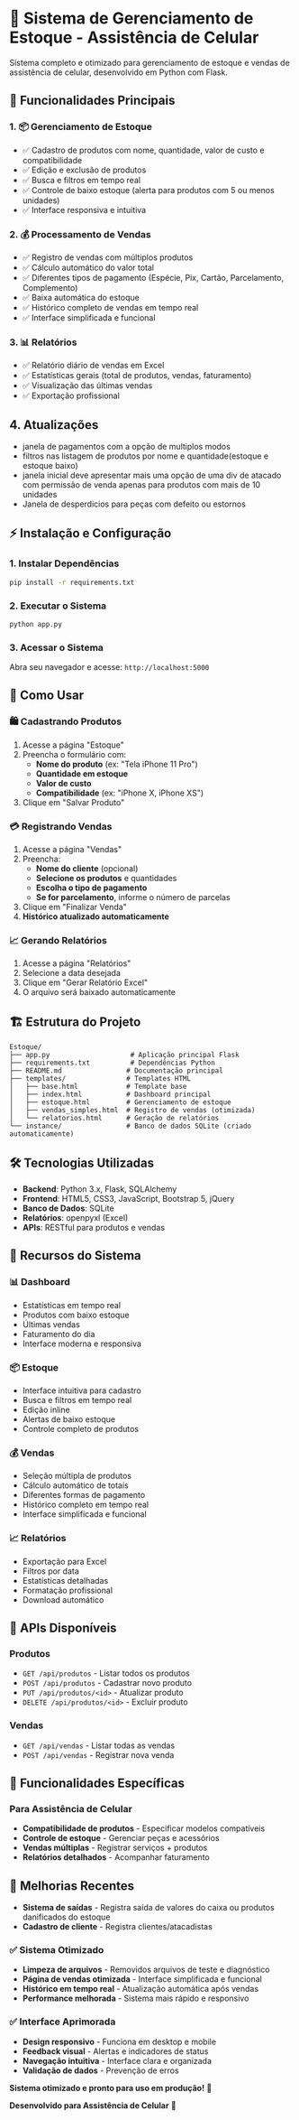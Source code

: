 # 📱 Sistema de Gerenciamento de Estoque - Assistência de Celular

Sistema completo e otimizado para gerenciamento de estoque e vendas de assistência de celular, desenvolvido em Python com Flask.

## 🚀 Funcionalidades Principais

### 1. 📦 Gerenciamento de Estoque
- ✅ Cadastro de produtos com nome, quantidade, valor de custo e compatibilidade
- ✅ Edição e exclusão de produtos
- ✅ Busca e filtros em tempo real
- ✅ Controle de baixo estoque (alerta para produtos com 5 ou menos unidades)
- ✅ Interface responsiva e intuitiva

### 2. 💰 Processamento de Vendas
- ✅ Registro de vendas com múltiplos produtos
- ✅ Cálculo automático do valor total
- ✅ Diferentes tipos de pagamento (Espécie, Pix, Cartão, Parcelamento, Complemento)
- ✅ Baixa automática do estoque
- ✅ Histórico completo de vendas em tempo real
- ✅ Interface simplificada e funcional

### 3. 📊 Relatórios
- ✅ Relatório diário de vendas em Excel
- ✅ Estatísticas gerais (total de produtos, vendas, faturamento)
- ✅ Visualização das últimas vendas
- ✅ Exportação profissional

## 4. Atualizações
   - janela de pagamentos com a opção de multiplos modos
   - filtros nas listagem de produtos por nome e quantidade(estoque e estoque baixo)
   - janela inicial deve apresentar mais uma opção de uma div de atacado com permissão de venda apenas para produtos com mais de 10 unidades
   - Janela de desperdicios para peças com defeito ou estornos 
## ⚡ Instalação e Configuração

### 1. Instalar Dependências
```bash
pip install -r requirements.txt
```

### 2. Executar o Sistema
```bash
python app.py
```

### 3. Acessar o Sistema
Abra seu navegador e acesse: `http://localhost:5000`

## 📖 Como Usar

### 🛍️ Cadastrando Produtos
1. Acesse a página "Estoque"
2. Preencha o formulário com:
   - **Nome do produto** (ex: "Tela iPhone 11 Pro")
   - **Quantidade em estoque**
   - **Valor de custo**
   - **Compatibilidade** (ex: "iPhone X, iPhone XS")
3. Clique em "Salvar Produto"

### 💳 Registrando Vendas
1. Acesse a página "Vendas"
2. Preencha:
   - **Nome do cliente** (opcional)
   - **Selecione os produtos** e quantidades
   - **Escolha o tipo de pagamento**
   - **Se for parcelamento**, informe o número de parcelas
3. Clique em "Finalizar Venda"
4. **Histórico atualizado automaticamente**

### 📈 Gerando Relatórios
1. Acesse a página "Relatórios"
2. Selecione a data desejada
3. Clique em "Gerar Relatório Excel"
4. O arquivo será baixado automaticamente

## 🏗️ Estrutura do Projeto

```
Estoque/
├── app.py                    # Aplicação principal Flask
├── requirements.txt          # Dependências Python
├── README.md                # Documentação principal
├── templates/               # Templates HTML
│   ├── base.html            # Template base
│   ├── index.html           # Dashboard principal
│   ├── estoque.html         # Gerenciamento de estoque
│   ├── vendas_simples.html  # Registro de vendas (otimizada)
│   └── relatorios.html      # Geração de relatórios
└── instance/                # Banco de dados SQLite (criado automaticamente)
```

## 🛠️ Tecnologias Utilizadas

- **Backend**: Python 3.x, Flask, SQLAlchemy
- **Frontend**: HTML5, CSS3, JavaScript, Bootstrap 5, jQuery
- **Banco de Dados**: SQLite
- **Relatórios**: openpyxl (Excel)
- **APIs**: RESTful para produtos e vendas

## 🎯 Recursos do Sistema

### 📊 Dashboard
- Estatísticas em tempo real
- Produtos com baixo estoque
- Últimas vendas
- Faturamento do dia
- Interface moderna e responsiva

### 📦 Estoque
- Interface intuitiva para cadastro
- Busca e filtros em tempo real
- Edição inline
- Alertas de baixo estoque
- Controle completo de produtos

### 💰 Vendas
- Seleção múltipla de produtos
- Cálculo automático de totais
- Diferentes formas de pagamento
- Histórico completo em tempo real
- Interface simplificada e funcional

### 📈 Relatórios
- Exportação para Excel
- Filtros por data
- Estatísticas detalhadas
- Formatação profissional
- Download automático

## 🔧 APIs Disponíveis

### Produtos
- `GET /api/produtos` - Listar todos os produtos
- `POST /api/produtos` - Cadastrar novo produto
- `PUT /api/produtos/<id>` - Atualizar produto
- `DELETE /api/produtos/<id>` - Excluir produto

### Vendas
- `GET /api/vendas` - Listar todas as vendas
- `POST /api/vendas` - Registrar nova venda

## 📱 Funcionalidades Específicas

### Para Assistência de Celular
- **Compatibilidade de produtos** - Especificar modelos compatíveis
- **Controle de estoque** - Gerenciar peças e acessórios
- **Vendas múltiplas** - Registrar serviços + produtos
- **Relatórios detalhados** - Acompanhar faturamento

## 🚀 Melhorias Recentes
- **Sistema de saídas** - Registra saída de valores do caixa ou produtos danificados do estoque
- **Cadastro de cliente** - Registra clientes/atacadistas

### ✅ Sistema Otimizado
- **Limpeza de arquivos** - Removidos arquivos de teste e diagnóstico
- **Página de vendas otimizada** - Interface simplificada e funcional
- **Histórico em tempo real** - Atualização automática após vendas
- **Performance melhorada** - Sistema mais rápido e responsivo

### ✅ Interface Aprimorada
- **Design responsivo** - Funciona em desktop e mobile
- **Feedback visual** - Alertas e indicadores de status
- **Navegação intuitiva** - Interface clara e organizada
- **Validação de dados** - Prevenção de erros

**Sistema otimizado e pronto para uso em produção!** 🎉

**Desenvolvido para Assistência de Celular** 📱 
